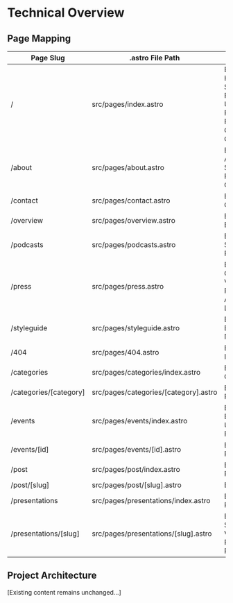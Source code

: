 # Technical Overview

## Page Mapping

| Page Slug         | .astro File Path          | Components Used |
|-------------------|---------------------------|-----------------|
| /                 | src/pages/index.astro     | BaseLayout, HeroSideImage, SiteContent, FeatureCardsSmall, UpcomingEvents, FeatureFlagsMarquee, FeatureGalleryMarquee, CompanyLogos, CtaCardSplit |
| /about            | src/pages/about.astro     | BaseLayout, AboutHeader, ServicesSideImage, FeatureGalleryMarquee, CtaCardSplit |
| /contact          | src/pages/contact.astro   | BaseLayout, ContactForm, Icon |
| /overview         | src/pages/overview.astro  | BaseLayout, Badge, Button |
| /podcasts         | src/pages/podcasts.astro  | BaseLayout, ServicesIcon, PodcastFeed |
| /press            | src/pages/press.astro     | BaseLayout, Badge, ContentTypeSelector, VideoSection, PodcastSection, ArticleSection, LinkedInCTA |
| /styleguide       | src/pages/styleguide.astro| BaseLayout, Button, Badge, ThemeToggle, NavLink, NavDropdown |
| /404              | src/pages/404.astro       | BaseLayout, Button, Icon, Image |
| /categories       | src/pages/categories/index.astro | BaseLayout, CategoryCloud |
| /categories/[category] | src/pages/categories/[category].astro | BaseLayout, Badge, PostCardAtlas |
| /events           | src/pages/events/index.astro | BaseLayout, Badge, EventCard, UpcomingEvents, FeatureFlagsMarquee |
| /events/[id]      | src/pages/events/[id].astro | BaseLayout, Badge, RelatedPresentations |
| /post             | src/pages/post/index.astro | BaseLayout, Badge, PostCardAtlas, Image |
| /post/[slug]      | src/pages/post/[slug].astro | BlogLayoutCenter |
| /presentations    | src/pages/presentations/index.astro | BaseLayout, Badge, PresentationCard |
| /presentations/[slug] | src/pages/presentations/[slug].astro | BaseLayout, Badge, SlideEmbed, VideoEmbed, PresentationNav, RelatedEvents |

## Project Architecture
[Existing content remains unchanged...]
